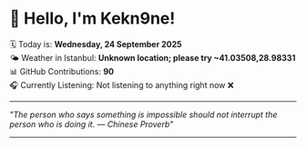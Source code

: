 # 👋 Hello, I'm Kekn9ne!

🗓️ Today is: **Wednesday, 24 September 2025**  
🌤️ Weather in Istanbul: **Unknown location; please try ~41.03508,28.98331**  
📊 GitHub Contributions: **90**  
🎧 Currently Listening: Not listening to anything right now ❌

---

_"The person who says something is impossible should not interrupt the person who is doing it. — *Chinese Proverb*"_

---
